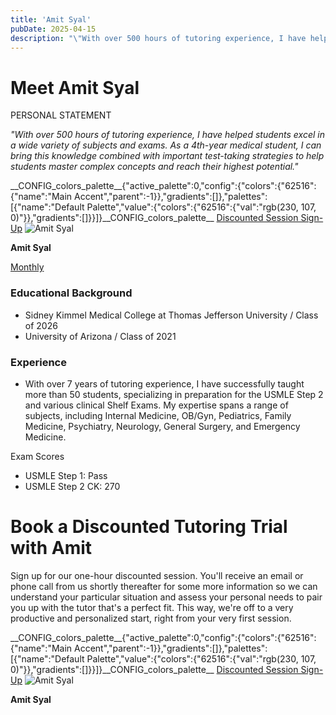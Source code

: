 ```yaml
---
title: 'Amit Syal'
pubDate: 2025-04-15
description: "\"With over 500 hours of tutoring experience, I have helped students excel in a wide variety of subjects and exams. As a 4thyear medical student, I can brin"
---
```






# Meet Amit Syal

PERSONAL STATEMENT

_"With over 500 hours of tutoring experience, I have helped students excel in a wide variety of subjects and exams. As a 4th-year medical student, I can bring this knowledge combined with important test-taking strategies to help students master complex concepts and reach their highest potential."_

\_\_CONFIG\_colors\_palette\_\_{"active\_palette":0,"config":{"colors":{"62516":{"name":"Main Accent","parent":-1}},"gradients":\[\]},"palettes":\[{"name":"Default Palette","value":{"colors":{"62516":{"val":"rgb(230, 107, 0)"}},"gradients":\[\]}}\]}\_\_CONFIG\_colors\_palette\_\_ [Discounted Session Sign-Up](/purchase-discounted-session/) ![](https://i2xfwztd2ksbegse.public.blob.vercel-storage.com/wp/2025/04/Amit-Syal.webp "Amit Syal")

**Amit Syal**

[Monthly](#)

### Educational Background

- Sidney Kimmel Medical College at Thomas Jefferson University / Class of 2026
- University of Arizona / Class of 2021

### Experience

- With over 7 years of tutoring experience, I have successfully taught more than 50 students, specializing in preparation for the USMLE Step 2 and various clinical Shelf Exams. My expertise spans a range of subjects, including Internal Medicine, OB/Gyn, Pediatrics, Family Medicine, Psychiatry, Neurology, General Surgery, and Emergency Medicine.

Exam Scores

- USMLE Step 1: Pass
- USMLE Step 2 CK: 270

# Book a Discounted Tutoring Trial with Amit

Sign up for our one-hour discounted session. You'll receive an email or phone call from us shortly thereafter for some more information so we can understand your particular situation and assess your personal needs to pair you up with the tutor that's a perfect fit. This way, we're off to a very productive and personalized start, right from your very first session.

\_\_CONFIG\_colors\_palette\_\_{"active\_palette":0,"config":{"colors":{"62516":{"name":"Main Accent","parent":-1}},"gradients":\[\]},"palettes":\[{"name":"Default Palette","value":{"colors":{"62516":{"val":"rgb(230, 107, 0)"}},"gradients":\[\]}}\]}\_\_CONFIG\_colors\_palette\_\_ [Discounted Session Sign-Up](/purchase-discounted-session/) ![](https://i2xfwztd2ksbegse.public.blob.vercel-storage.com/wp/2025/04/Amit-Syal.webp "Amit Syal")

****Amit Syal****
